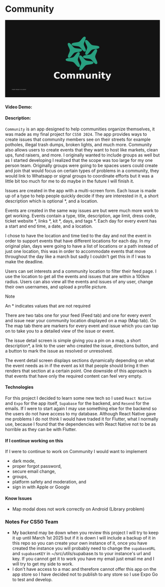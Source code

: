 # Community
![](./assets/community-app-banner.png)

#### Video Demo: <URL HERE>

#### Description:

`Community` is an app designed to help communities organize themselves, it was made as my final project for `CS50 2024`. The app provides ways to create issues that community members see on their streets for example potholes, illegal trash dumps, broken lights, and much more. Community also allows users to create events that they want to host like markets, clean ups, fund raisers, and more. I originally wanted to include groups as well but as I started developing I realized that the scope was too large for my one person team. Originally groups were going to be spaces users could create and join that would focus on certain types of problems in a community, they would link to Whatsapp or signal groups to coordinate efforts but it was a little bit too much for me to do maybe in the future I will finish it.

Issues are created in the app with a multi-screen form. Each Issue is made up of a type to help people quickly decide if they are interested in it, a short description which is optional \*, and a location.

Events are created in the same way issues are but were much more work to get working. Events contain a type, title, description, age limit, dress code, ticket website \*, links \*, kit \*, days, and tags \*. Each day for every event has a start and end time, a date, and a location. 

I chose to have the location and time tied to the day and not the event in order to support events that have different locations for each day. In my original plan, days were going to have a list of locations or a path instead of just one location, this was in order to accommodate events that move throughout the day like a march but sadly I couldn't get this in if I was to make the deadline.

Users can set interests and a community location to filter their feed page. I use the location to get all the events and issues that are within a 100km radius. Users can also view all the events and issues of any user, change their own usernames, and upload a profile picture.

> [!NOTE]
> An * indicates values that are not required

There are two tabs one for your feed (Feed tab) and one for every event and issue near your community location displayed on a map (Map tab). On The map tab there are markers for every event and issue which you can tap on to take you to a detailed view of the issue or event.

The issue detail screen is simple giving you a pin on a map, a short description*, a link to the user who created the issue, directions button, and a button to mark the issue as resolved or unresolved.

The event detail screen displays sections dynamically depending on what the event needs as in if the event as kit that people should bring it then renders that section at a certain point. One downside of this approach is that events that have only the required content can feel very empty.

#### Technologies

For this project I decided to learn some new tech so I used `React Native` and `Expo` for the app itself, `Supabase` for the backend, and `Resend` for the emails. If I were to start again I may use something else for the backend so the users do not have access to my database. Although React Native gave me problems I do not think I would have traded it for Flutter, what I normally use, because I found that the dependencies with React Native not to be as horrible as they can be with Flutter.

#### If I continue working on this
If I were to continue to work on Community I would want to implement 

+ dark mode,
+ proper forgot password,
+ secure email change,
+ groups, 
+ platform safety and moderation, and
+ sign in with Apple or Google


#### Know Issues
+ Map modal does not work correctly on Android (Library problem)

### Notes For CS50 Team
+ My backend may be down when you review this project I will try to keep it up until March 1st 2025 but if it is down I will include a backup of it in this repo so you can create your own instance of it, once you have created the instance you will probably need to change the `supabaseURL` and `supabaseKEY` in ~/src/utils/supabase.ts to your instance's url and key. If you cannot get it to work you have my email just email me and I will try to get my side to work.
+ I don't have access to a mac and therefore cannot offer this app on the app store so I have decided not to publish to any store so I use Expo Go to test and develop.